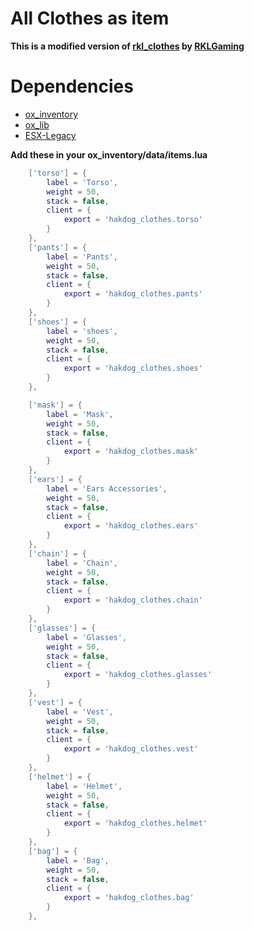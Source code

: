 # All Clothes as item
**This is a modified version of [rkl_clothes](https://github.com/rklgaming/rkl_clothes) by [RKLGaming](https://github.com/rklgaming)**

# Dependencies
 * [ox_inventory](https://github.com/overextended/ox_inventory)
 * [ox_lib](https://github.com/overextended/ox_lib)
 * [ESX-Legacy](https://github.com/esx-framework/esx-legacy)

**Add these in your ox_inventory/data/items.lua**
```lua    
	['torso'] = {
		label = 'Torso',
		weight = 50,
		stack = false,
		client = {
			export = 'hakdog_clothes.torso'
		}
	},
	['pants'] = {
		label = 'Pants',
		weight = 50,
		stack = false,
		client = {
			export = 'hakdog_clothes.pants'
		}
	},
	['shoes'] = {
		label = 'shoes',
		weight = 50,
		stack = false,
		client = {
			export = 'hakdog_clothes.shoes'
		}
	},

	['mask'] = {
		label = 'Mask',
		weight = 50,
		stack = false,
		client = {
			export = 'hakdog_clothes.mask'
		}
	},
	['ears'] = {
		label = 'Ears Accessories',
		weight = 50,
		stack = false,
		client = {
			export = 'hakdog_clothes.ears'
		}
	},
	['chain'] = {
		label = 'Chain',
		weight = 50,
		stack = false,
		client = {
			export = 'hakdog_clothes.chain'
		}
	},
	['glasses'] = {
		label = 'Glasses',
		weight = 50,
		stack = false,
		client = {
			export = 'hakdog_clothes.glasses'
		}
	},
	['vest'] = {
		label = 'Vest',
		weight = 50,
		stack = false,
		client = {
			export = 'hakdog_clothes.vest'
		}
	},
	['helmet'] = {
		label = 'Helmet',
		weight = 50,
		stack = false,
		client = {
			export = 'hakdog_clothes.helmet'
		}
	},
  	['bag'] = {
		label = 'Bag',
		weight = 50,
		stack = false,
		client = {
			export = 'hakdog_clothes.bag'
		}
	},
```